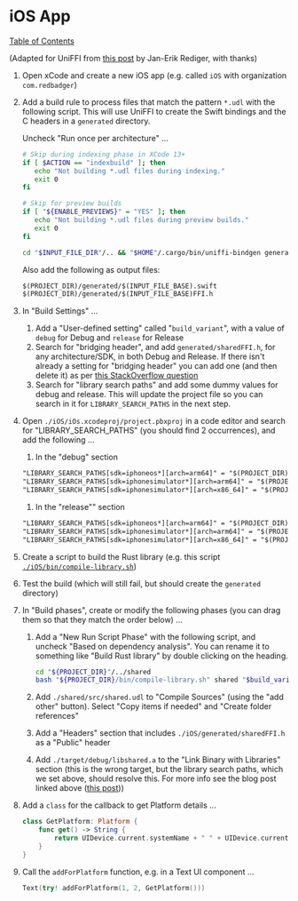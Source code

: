 # iOS App

[Table of Contents](./new-project.md)

(Adapted for UniFFI from [this post](https://blog.mozilla.org/data/2022/01/31/this-week-in-glean-building-and-deploying-a-rust-library-on-ios/) by Jan-Erik Rediger, with thanks)

1. Open xCode and create a new iOS app (e.g. called `iOS` with organization `com.redbadger`)

1. Add a build rule to process files that match the pattern `*.udl` with the following script.
   This will use UniFFI to create the Swift bindings and the C headers in a `generated` directory.

   Uncheck "Run once per architecture" ...

   ```bash
   # Skip during indexing phase in XCode 13+
   if [ $ACTION == "indexbuild" ]; then
      echo "Not building *.udl files during indexing."
      exit 0
   fi

   # Skip for preview builds
   if [ "${ENABLE_PREVIEWS}" = "YES" ]; then
      echo "Not building *.udl files during preview builds."
      exit 0
   fi

   cd "$INPUT_FILE_DIR"/.. && "$HOME"/.cargo/bin/uniffi-bindgen generate src/"$INPUT_FILE_NAME" --language swift --out-dir "$PROJECT_DIR/generated"
   ```

   Also add the following as output files:

   ```txt
   $(PROJECT_DIR)/generated/$(INPUT_FILE_BASE).swift
   $(PROJECT_DIR)/generated/$(INPUT_FILE_BASE)FFI.h
   ```

1. In "Build Settings" ...

   1. Add a "User-defined setting" called "`build_variant`", with a value of `debug` for Debug and `release` for Release
   1. Search for "bridging header", and add `generated/sharedFFI.h`, for any architecture/SDK, in both Debug and Release.
      If there isn't already a setting for "bridging header" you can add one (and then delete it) as per [this StackOverflow question](https://stackoverflow.com/questions/41787935/how-to-use-objective-c-bridging-header-in-a-swift-project/41788055#41788055)
   1. Search for "library search paths" and add some dummy values for debug and release.
      This will update the project file so you can search in it for `LIBRARY_SEARCH_PATHS` in the next step.

1. Open `./iOS/iOs.xcodeproj/project.pbxproj` in a code editor and search for "LIBRARY_SEARCH_PATHS" (you should find 2 occurrences), and add the following ...

   1. In the "debug" section

   ```txt
   "LIBRARY_SEARCH_PATHS[sdk=iphoneos*][arch=arm64]" = "$(PROJECT_DIR)/../target/aarch64-apple-ios/debug";
   "LIBRARY_SEARCH_PATHS[sdk=iphonesimulator*][arch=arm64]" = "$(PROJECT_DIR)/../target/aarch64-apple-ios-sim/debug";
   "LIBRARY_SEARCH_PATHS[sdk=iphonesimulator*][arch=x86_64]" = "$(PROJECT_DIR)/../target/x86_64-apple-ios/debug";
   ```

   1. In the "release"" section

   ```txt
   "LIBRARY_SEARCH_PATHS[sdk=iphoneos*][arch=arm64]" = "$(PROJECT_DIR)/../target/aarch64-apple-ios/release";
   "LIBRARY_SEARCH_PATHS[sdk=iphonesimulator*][arch=arm64]" = "$(PROJECT_DIR)/../target/aarch64-apple-ios-sim/release";
   "LIBRARY_SEARCH_PATHS[sdk=iphonesimulator*][arch=x86_64]" = "$(PROJECT_DIR)/../target/x86_64-apple-ios/release";
   ```

1. Create a script to build the Rust library (e.g. this script [`./iOS/bin/compile-library.sh`](../iOS/bin/compile-library.sh))
1. Test the build (which will still fail, but should create the `generated` directory)
1. In "Build phases", create or modify the following phases (you can drag them so that they match the order below) ...

   1. Add a "New Run Script Phase" with the following script, and uncheck "Based on dependency analysis".
      You can rename it to something like "Build Rust library" by double clicking on the heading.

      ```sh
      cd "${PROJECT_DIR}"/../shared
      bash "${PROJECT_DIR}/bin/compile-library.sh" shared "$build_variant"
      ```

   1. Add `./shared/src/shared.udl` to "Compile Sources" (using the "add other" button).
      Select "Copy items if needed" and "Create folder references"
   1. Add a "Headers" section that includes `./iOS/generated/sharedFFI.h` as a "Public" header
   1. Add `./target/debug/libshared.a` to the "Link Binary with Libraries" section (this is the wrong target, but the library search paths, which we set above, should resolve this.
      For more info see the blog post linked above ([this post](https://blog.mozilla.org/data/2022/01/31/this-week-in-glean-building-and-deploying-a-rust-library-on-ios/)))

1. Add a `class` for the callback to get Platform details ...

   ```swift
   class GetPlatform: Platform {
       func get() -> String {
           return UIDevice.current.systemName + " " + UIDevice.current.systemVersion
       }
   }
   ```

1. Call the `addForPlatform` function, e.g. in a Text UI component ...

   ```swift
   Text(try! addForPlatform(1, 2, GetPlatform()))
   ```

